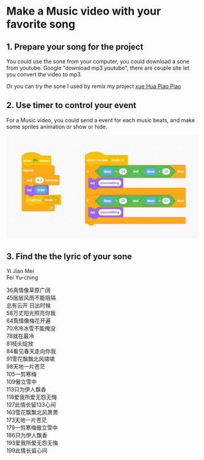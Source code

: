 # Make a Music video with your favorite song

## 1. Prepare your song for the project

You could use the sone from your computer, you could download a sone from youtube.
Google "download mp3 youtube",  there are couple site let you convert the video to mp3.

Or you can try the sone I used by remix my project [xue Hua Piao Piao](https://scratch.mit.edu/projects/406550146/)

## 2. Use timer to control your event

For a Music video, you could send a event for each music beats,  and make some sprites  animation or show or hide.

![](useTimer.jpg)

## 3. Find the the lyric of your sone

Yi Jian Mei<br>
Fei Yu-ching<br>

36真情像草原广阔 <br>
45层层风雨不能阻隔<br>
总有云开 日出时候<br>
58万丈阳光照亮你我<br>
64真情像梅花开遍<br>
70冷冷冰雪不能掩没<br>
78就在最冷<br>
81枝头绽放<br>
84看见春天走向你我<br>
91雪花飘飘北风啸啸<br>
98天地一片苍茫<br>
105一剪寒梅<br>
109傲立雪中<br>
113只为伊人飘香<br>
118爱我所爱无怨无悔<br>
127此情长留133心间<br>
163雪花飘飘北风萧萧<br>
173天地一片苍茫<br>
179一剪寒梅傲立雪中<br>
186只为伊人飘香<br>
193爱我所爱无怨无悔<br>
199此情长留心间<br>

